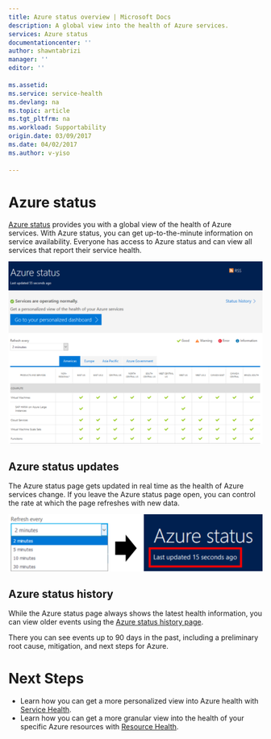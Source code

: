 ```yaml
---
title: Azure status overview | Microsoft Docs
description: A global view into the health of Azure services. 
services: Azure status
documentationcenter: ''
author: shawntabrizi
manager: ''
editor: ''

ms.assetid: 
ms.service: service-health
ms.devlang: na
ms.topic: article
ms.tgt_pltfrm: na
ms.workload: Supportability
origin.date: 03/09/2017
ms.date: 04/02/2017
ms.author: v-yiso

---
```

# Azure status
[Azure status](https://www.azure.cn/support/service-dashboard/) provides you with a global view of the health of Azure services. With Azure status, you can get up-to-the-minute information on service availability. Everyone has access to Azure status and can view all services that report their service health. 

![Azure status page](./media/azure-status-overview/azure-status.PNG)

## Azure status updates
The Azure status page gets updated in real time as the health of Azure services change. If you leave the Azure status page open, you can control the rate at which the page refreshes with new data. 

![Azure status refresh](./media/azure-status-overview/update.PNG)

## Azure status history
While the Azure status page always shows the latest health information, you can view older events using the [Azure status history page](https://www.azure.cn/support/service-dashboard/).

There you can see events up to 90 days in the past, including a preliminary root cause, mitigation, and next steps for Azure.


# Next Steps
* Learn how you can get a more personalized view into Azure health with [Service Health](./service-health-overview.md).
* Learn how you can get a more granular view into the health of your specific Azure resources with [Resource Health](./resource-health-overview.md).
